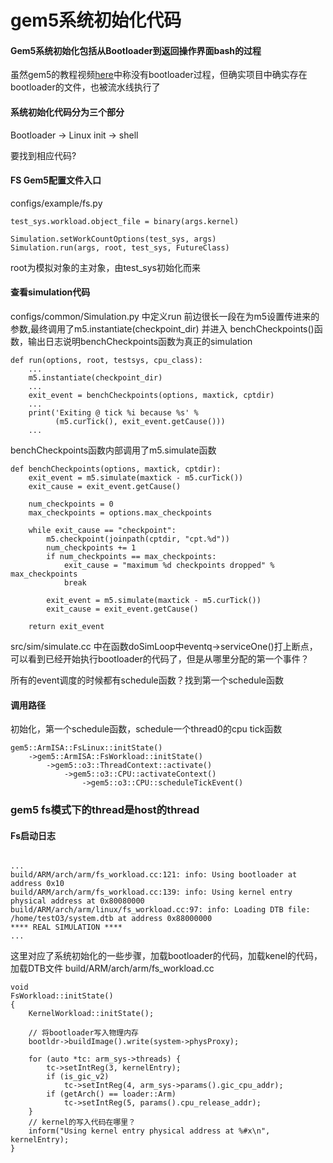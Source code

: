 # gem5系统初始化代码
#### Gem5系统初始化包括从Bootloader到返回操作界面bash的过程

虽然gem5的教程视频[here](https://www.youtube.com/watch?v=dMVrNyYqfMA)中称没有bootloader过程，但确实项目中确实存在bootloader的文件，也被流水线执行了

#### 系统初始化代码分为三个部分
Bootloader → Linux init → shell

要找到相应代码?

#### FS Gem5配置文件入口
configs/example/fs.py
```
test_sys.workload.object_file = binary(args.kernel)

Simulation.setWorkCountOptions(test_sys, args)
Simulation.run(args, root, test_sys, FutureClass)
```
root为模拟对象的主对象，由test_sys初始化而来
#### 查看simulation代码
configs/common/Simulation.py 中定义run
前边很长一段在为m5设置传进来的参数,最终调用了m5.instantiate(checkpoint_dir) 并进入 benchCheckpoints()函数，输出日志说明benchCheckpoints函数为真正的simulation
```
def run(options, root, testsys, cpu_class):
    ...
    m5.instantiate(checkpoint_dir)
    ...
    exit_event = benchCheckpoints(options, maxtick, cptdir)
    ...
    print('Exiting @ tick %i because %s' %
          (m5.curTick(), exit_event.getCause()))
    ...
```
benchCheckpoints函数内部调用了m5.simulate函数
```
def benchCheckpoints(options, maxtick, cptdir):
    exit_event = m5.simulate(maxtick - m5.curTick())
    exit_cause = exit_event.getCause()

    num_checkpoints = 0
    max_checkpoints = options.max_checkpoints

    while exit_cause == "checkpoint":
        m5.checkpoint(joinpath(cptdir, "cpt.%d"))
        num_checkpoints += 1
        if num_checkpoints == max_checkpoints:
            exit_cause = "maximum %d checkpoints dropped" % max_checkpoints
            break

        exit_event = m5.simulate(maxtick - m5.curTick())
        exit_cause = exit_event.getCause()

    return exit_event
```

src/sim/simulate.cc 中在函数doSimLoop中eventq->serviceOne()打上断点，可以看到已经开始执行bootloader的代码了，但是从哪里分配的第一个事件？

所有的event调度的时候都有schedule函数？找到第一个schedule函数

#### 调用路径

初始化，第一个schedule函数，schedule一个thread0的cpu tick函数
```
gem5::ArmISA::FsLinux::initState()
    ->gem5::ArmISA::FsWorkload::initState()
        ->gem5::o3::ThreadContext::activate()
            ->gem5::o3::CPU::activateContext()
                ->gem5::o3::CPU::scheduleTickEvent()
```

### gem5 fs模式下的thread是host的thread

#### Fs启动日志
```

...
build/ARM/arch/arm/fs_workload.cc:121: info: Using bootloader at address 0x10
build/ARM/arch/arm/fs_workload.cc:139: info: Using kernel entry physical address at 0x80080000
build/ARM/arch/arm/linux/fs_workload.cc:97: info: Loading DTB file: /home/testO3/system.dtb at address 0x88000000
**** REAL SIMULATION ****
...

```

这里对应了系统初始化的一些步骤，加载bootloader的代码，加载kenel的代码，加载DTB文件
build/ARM/arch/arm/fs_workload.cc
```
void
FsWorkload::initState()
{
    KernelWorkload::initState();

    // 将bootloader写入物理内存
    bootldr->buildImage().write(system->physProxy);

    for (auto *tc: arm_sys->threads) {
        tc->setIntReg(3, kernelEntry);
        if (is_gic_v2)
            tc->setIntReg(4, arm_sys->params().gic_cpu_addr);
        if (getArch() == loader::Arm)
            tc->setIntReg(5, params().cpu_release_addr);
    }
    // kernel的写入代码在哪里？
    inform("Using kernel entry physical address at %#x\n", kernelEntry);
}
```






